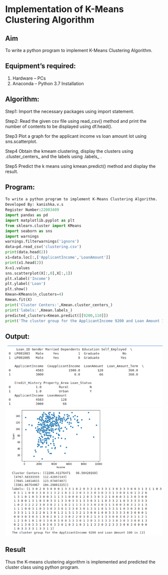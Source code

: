 # Implementation of K-Means Clustering Algorithm
## Aim
To write a python program to implement K-Means Clustering Algorithm.
## Equipment’s required:
1.	Hardware – PCs
2.	Anaconda – Python 3.7 Installation

## Algorithm:

Step1:
Import the necessary packages using import statement.

Step2:
Read the given csv file using read_csv() method and print the number of contents to be displayed using df.head().

Step3
Plot a graph for the applicant income vs loan amount lot using sns.scatterplot.

Step4
Obtain the kmeam clustering, display the clusters using .cluster_centers_ and the labels using .labels_ .

Step5
Predict the k means using kmean.predict() method and display the result.

## Program:
```python
To write a python program to implement K-Means Clustering Algorithm.
Developed By: kanishka.v.s
Register Number:22003409
import pandas as pd
import matplotlib.pyplot as plt
from sklearn.cluster import KMeans
import seaborn as sns
import warnings
warnings.filterwarnings('ignore')
data=pd.read_csv('clustering.csv')
print(data.head(2))
x1=data.loc[:,['ApplicantIncome','LoanAmount']]
print(x1.head(2))
X=x1.values
sns.scatterplot(X[:,0],X[:,1])
plt.xlabel('Income')
plt.ylabel('Loan')
plt.show()
Kmean=KMeans(n_clusters=4)
Kmean.fit(X)
print('Cluster Centers:',Kmean.cluster_centers_)
print('labels:',Kmean.labels_)
predicted_clusters=Kmean.predict([[9200,110]])
print('The cluster group for the ApplicantIncome 9200 and Loan Amount 100 is',predicted_clusters)

```
## Output:
![output](/output1.png)
![output](/output2.png)

## Result
Thus the K-means clustering algorithm is implemented and predicted the cluster class using python program.